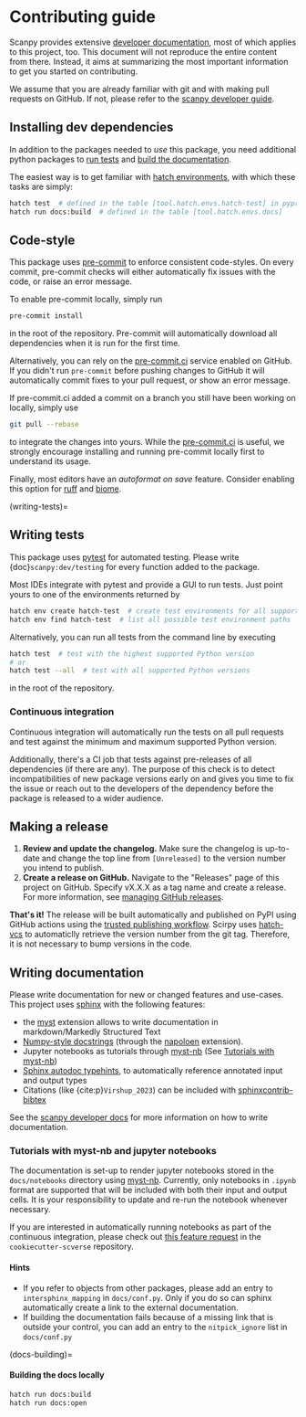 # Contributing guide

Scanpy provides extensive [developer documentation][scanpy developer guide], most of which applies to this project, too.
This document will not reproduce the entire content from there.
Instead, it aims at summarizing the most important information to get you started on contributing.

We assume that you are already familiar with git and with making pull requests on GitHub.
If not, please refer to the [scanpy developer guide][].

## Installing dev dependencies

In addition to the packages needed to _use_ this package,
you need additional python packages to [run tests](#writing-tests) and [build the documentation](#docs-building).

The easiest way is to get familiar with [hatch environments][], with which these tasks are simply:

```bash
hatch test  # defined in the table [tool.hatch.envs.hatch-test] in pyproject.toml
hatch run docs:build  # defined in the table [tool.hatch.envs.docs]
```

[hatch environments]: https://hatch.pypa.io/latest/tutorials/environment/basic-usage/

## Code-style

This package uses [pre-commit][] to enforce consistent code-styles.
On every commit, pre-commit checks will either automatically fix issues with the code, or raise an error message.

To enable pre-commit locally, simply run

```bash
pre-commit install
```

in the root of the repository.
Pre-commit will automatically download all dependencies when it is run for the first time.

Alternatively, you can rely on the [pre-commit.ci][] service enabled on GitHub.
If you didn't run `pre-commit` before pushing changes to GitHub it will automatically commit fixes to your pull request, or show an error message.

If pre-commit.ci added a commit on a branch you still have been working on locally, simply use

```bash
git pull --rebase
```

to integrate the changes into yours.
While the [pre-commit.ci][] is useful, we strongly encourage installing and running pre-commit locally first to understand its usage.

Finally, most editors have an _autoformat on save_ feature.
Consider enabling this option for [ruff][ruff-editors] and [biome][biome-editors].


(writing-tests)=

## Writing tests

This package uses [pytest][] for automated testing.
Please write {doc}`scanpy:dev/testing` for every function added to the package.

Most IDEs integrate with pytest and provide a GUI to run tests.
Just point yours to one of the environments returned by

```bash
hatch env create hatch-test  # create test environments for all supported versions
hatch env find hatch-test  # list all possible test environment paths
```

Alternatively, you can run all tests from the command line by executing

```bash
hatch test  # test with the highest supported Python version
# or
hatch test --all  # test with all supported Python versions
```

in the root of the repository.


### Continuous integration

Continuous integration will automatically run the tests on all pull requests and test
against the minimum and maximum supported Python version.

Additionally, there's a CI job that tests against pre-releases of all dependencies
(if there are any). The purpose of this check is to detect incompatibilities
of new package versions early on and gives you time to fix the issue or reach
out to the developers of the dependency before the package is released to a wider audience.

[scanpy-test-docs]: https://scanpy.readthedocs.io/en/latest/dev/testing.html#writing-tests

## Making a release

1. **Review and update the changelog.** Make sure the changelog is up-to-date and change the top line from `[Unreleased]` to the version number you intend to publish.
2. **Create a release on GitHub.** Navigate to the "Releases" page of this project on GitHub. Specify vX.X.X as a tag name and create a release. For more information, see [managing GitHub releases][].

**That's it!** The release will be built automatically and published on PyPI using GitHub actions using the [trusted publishing workflow](https://docs.pypi.org/trusted-publishers/).
Scirpy uses [hatch-vcs](https://github.com/ofek/hatch-vcs) to automaticlly retrieve the version number from the git tag. Therefore, it is not necessary to bump versions in the code.

## Writing documentation

Please write documentation for new or changed features and use-cases. This project uses [sphinx][] with the following features:

- the [myst][] extension allows to write documentation in markdown/Markedly Structured Text
- [Numpy-style docstrings][numpydoc] (through the [napoloen][numpydoc-napoleon] extension).
- Jupyter notebooks as tutorials through [myst-nb][] (See [Tutorials with myst-nb](#tutorials-with-myst-nb-and-jupyter-notebooks))
- [Sphinx autodoc typehints][], to automatically reference annotated input and output types
- Citations (like {cite:p}`Virshup_2023`) can be included with [sphinxcontrib-bibtex](https://sphinxcontrib-bibtex.readthedocs.io/)

See the [scanpy developer docs](https://scanpy.readthedocs.io/en/latest/dev/documentation.html) for more information
on how to write documentation.

### Tutorials with myst-nb and jupyter notebooks

The documentation is set-up to render jupyter notebooks stored in the `docs/notebooks` directory using [myst-nb][].
Currently, only notebooks in `.ipynb` format are supported that will be included with both their input and output cells.
It is your responsibility to update and re-run the notebook whenever necessary.

If you are interested in automatically running notebooks as part of the continuous integration,
please check out [this feature request][issue-render-notebooks] in the `cookiecutter-scverse` repository.

[issue-render-notebooks]: https://github.com/scverse/cookiecutter-scverse/issues/40

#### Hints

- If you refer to objects from other packages, please add an entry to `intersphinx_mapping` in `docs/conf.py`.
  Only if you do so can sphinx automatically create a link to the external documentation.
- If building the documentation fails because of a missing link that is outside your control,
  you can add an entry to the `nitpick_ignore` list in `docs/conf.py`

(docs-building)=

#### Building the docs locally

```bash
hatch run docs:build
hatch run docs:open
```

<!-- Links -->

[scanpy developer guide]: https://scanpy.readthedocs.io/en/latest/dev/index.html
[cookiecutter-scverse-instance]: https://cookiecutter-scverse-instance.readthedocs.io/en/latest/template_usage.html
[github quickstart guide]: https://docs.github.com/en/get-started/quickstart/create-a-repo?tool=webui
[codecov]: https://about.codecov.io/sign-up/
[codecov docs]: https://docs.codecov.com/docs
[codecov bot]: https://docs.codecov.com/docs/team-bot
[codecov app]: https://github.com/apps/codecov
[pre-commit.ci]: https://pre-commit.ci/
[readthedocs.org]: https://readthedocs.org/
[myst-nb]: https://myst-nb.readthedocs.io/en/latest/
[jupytext]: https://jupytext.readthedocs.io/en/latest/
[pre-commit]: https://pre-commit.com/
[anndata]: https://github.com/scverse/anndata
[mudata]: https://github.com/scverse/mudata
[pytest]: https://docs.pytest.org/
[semver]: https://semver.org/
[sphinx]: https://www.sphinx-doc.org/en/master/
[myst]: https://myst-parser.readthedocs.io/en/latest/intro.html
[numpydoc-napoleon]: https://www.sphinx-doc.org/en/master/usage/extensions/napoleon.html
[numpydoc]: https://numpydoc.readthedocs.io/en/latest/format.html
[sphinx autodoc typehints]: https://github.com/tox-dev/sphinx-autodoc-typehints
[pypi]: https://pypi.org/
[managing GitHub releases]: https://docs.github.com/en/repositories/releasing-projects-on-github/managing-releases-in-a-repository
[ruff-editors]: https://docs.astral.sh/ruff/integrations/
[biome-editors]: https://biomejs.dev/guides/integrate-in-editor/
[pytest]: https://docs.pytest.org/
